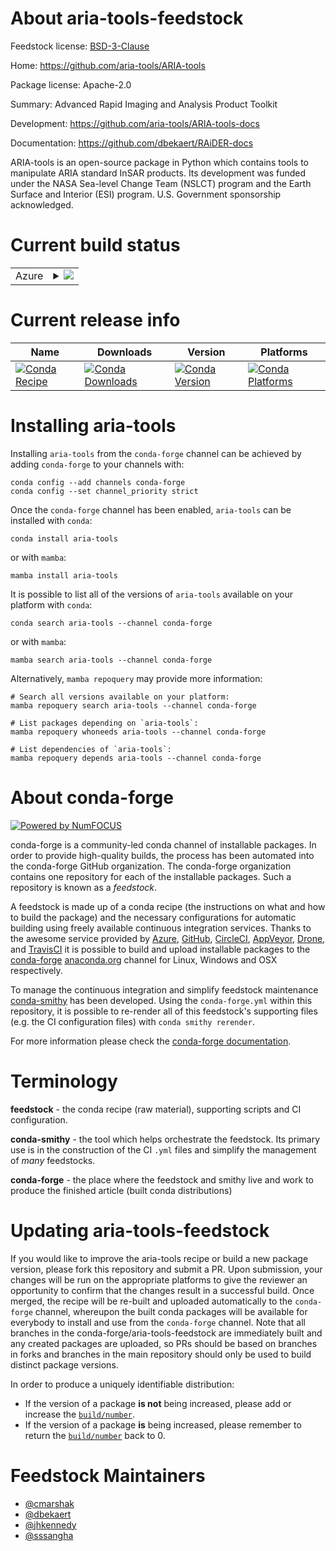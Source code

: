 About aria-tools-feedstock
==========================

Feedstock license: [BSD-3-Clause](https://github.com/conda-forge/aria-tools-feedstock/blob/main/LICENSE.txt)

Home: https://github.com/aria-tools/ARIA-tools

Package license: Apache-2.0

Summary: Advanced Rapid Imaging and Analysis Product Toolkit

Development: https://github.com/aria-tools/ARIA-tools-docs

Documentation: https://github.com/dbekaert/RAiDER-docs

ARIA-tools is an open-source package in Python which contains tools to
manipulate ARIA standard InSAR products. Its development was funded under
the NASA Sea-level Change Team (NSLCT) program and the Earth Surface
and Interior (ESI) program. U.S. Government sponsorship acknowledged.


Current build status
====================


<table>
    
  <tr>
    <td>Azure</td>
    <td>
      <details>
        <summary>
          <a href="https://dev.azure.com/conda-forge/feedstock-builds/_build/latest?definitionId=19618&branchName=main">
            <img src="https://dev.azure.com/conda-forge/feedstock-builds/_apis/build/status/aria-tools-feedstock?branchName=main">
          </a>
        </summary>
        <table>
          <thead><tr><th>Variant</th><th>Status</th></tr></thead>
          <tbody><tr>
              <td>linux_64_numpy1.22python3.10.____cpython</td>
              <td>
                <a href="https://dev.azure.com/conda-forge/feedstock-builds/_build/latest?definitionId=19618&branchName=main">
                  <img src="https://dev.azure.com/conda-forge/feedstock-builds/_apis/build/status/aria-tools-feedstock?branchName=main&jobName=linux&configuration=linux%20linux_64_numpy1.22python3.10.____cpython" alt="variant">
                </a>
              </td>
            </tr><tr>
              <td>linux_64_numpy1.22python3.9.____cpython</td>
              <td>
                <a href="https://dev.azure.com/conda-forge/feedstock-builds/_build/latest?definitionId=19618&branchName=main">
                  <img src="https://dev.azure.com/conda-forge/feedstock-builds/_apis/build/status/aria-tools-feedstock?branchName=main&jobName=linux&configuration=linux%20linux_64_numpy1.22python3.9.____cpython" alt="variant">
                </a>
              </td>
            </tr><tr>
              <td>linux_64_numpy1.23python3.11.____cpython</td>
              <td>
                <a href="https://dev.azure.com/conda-forge/feedstock-builds/_build/latest?definitionId=19618&branchName=main">
                  <img src="https://dev.azure.com/conda-forge/feedstock-builds/_apis/build/status/aria-tools-feedstock?branchName=main&jobName=linux&configuration=linux%20linux_64_numpy1.23python3.11.____cpython" alt="variant">
                </a>
              </td>
            </tr><tr>
              <td>linux_64_numpy1.26python3.12.____cpython</td>
              <td>
                <a href="https://dev.azure.com/conda-forge/feedstock-builds/_build/latest?definitionId=19618&branchName=main">
                  <img src="https://dev.azure.com/conda-forge/feedstock-builds/_apis/build/status/aria-tools-feedstock?branchName=main&jobName=linux&configuration=linux%20linux_64_numpy1.26python3.12.____cpython" alt="variant">
                </a>
              </td>
            </tr><tr>
              <td>osx_64_numpy1.22python3.10.____cpython</td>
              <td>
                <a href="https://dev.azure.com/conda-forge/feedstock-builds/_build/latest?definitionId=19618&branchName=main">
                  <img src="https://dev.azure.com/conda-forge/feedstock-builds/_apis/build/status/aria-tools-feedstock?branchName=main&jobName=osx&configuration=osx%20osx_64_numpy1.22python3.10.____cpython" alt="variant">
                </a>
              </td>
            </tr><tr>
              <td>osx_64_numpy1.22python3.9.____cpython</td>
              <td>
                <a href="https://dev.azure.com/conda-forge/feedstock-builds/_build/latest?definitionId=19618&branchName=main">
                  <img src="https://dev.azure.com/conda-forge/feedstock-builds/_apis/build/status/aria-tools-feedstock?branchName=main&jobName=osx&configuration=osx%20osx_64_numpy1.22python3.9.____cpython" alt="variant">
                </a>
              </td>
            </tr><tr>
              <td>osx_64_numpy1.23python3.11.____cpython</td>
              <td>
                <a href="https://dev.azure.com/conda-forge/feedstock-builds/_build/latest?definitionId=19618&branchName=main">
                  <img src="https://dev.azure.com/conda-forge/feedstock-builds/_apis/build/status/aria-tools-feedstock?branchName=main&jobName=osx&configuration=osx%20osx_64_numpy1.23python3.11.____cpython" alt="variant">
                </a>
              </td>
            </tr><tr>
              <td>osx_64_numpy1.26python3.12.____cpython</td>
              <td>
                <a href="https://dev.azure.com/conda-forge/feedstock-builds/_build/latest?definitionId=19618&branchName=main">
                  <img src="https://dev.azure.com/conda-forge/feedstock-builds/_apis/build/status/aria-tools-feedstock?branchName=main&jobName=osx&configuration=osx%20osx_64_numpy1.26python3.12.____cpython" alt="variant">
                </a>
              </td>
            </tr>
          </tbody>
        </table>
      </details>
    </td>
  </tr>
</table>

Current release info
====================

| Name | Downloads | Version | Platforms |
| --- | --- | --- | --- |
| [![Conda Recipe](https://img.shields.io/badge/recipe-aria--tools-green.svg)](https://anaconda.org/conda-forge/aria-tools) | [![Conda Downloads](https://img.shields.io/conda/dn/conda-forge/aria-tools.svg)](https://anaconda.org/conda-forge/aria-tools) | [![Conda Version](https://img.shields.io/conda/vn/conda-forge/aria-tools.svg)](https://anaconda.org/conda-forge/aria-tools) | [![Conda Platforms](https://img.shields.io/conda/pn/conda-forge/aria-tools.svg)](https://anaconda.org/conda-forge/aria-tools) |

Installing aria-tools
=====================

Installing `aria-tools` from the `conda-forge` channel can be achieved by adding `conda-forge` to your channels with:

```
conda config --add channels conda-forge
conda config --set channel_priority strict
```

Once the `conda-forge` channel has been enabled, `aria-tools` can be installed with `conda`:

```
conda install aria-tools
```

or with `mamba`:

```
mamba install aria-tools
```

It is possible to list all of the versions of `aria-tools` available on your platform with `conda`:

```
conda search aria-tools --channel conda-forge
```

or with `mamba`:

```
mamba search aria-tools --channel conda-forge
```

Alternatively, `mamba repoquery` may provide more information:

```
# Search all versions available on your platform:
mamba repoquery search aria-tools --channel conda-forge

# List packages depending on `aria-tools`:
mamba repoquery whoneeds aria-tools --channel conda-forge

# List dependencies of `aria-tools`:
mamba repoquery depends aria-tools --channel conda-forge
```


About conda-forge
=================

[![Powered by
NumFOCUS](https://img.shields.io/badge/powered%20by-NumFOCUS-orange.svg?style=flat&colorA=E1523D&colorB=007D8A)](https://numfocus.org)

conda-forge is a community-led conda channel of installable packages.
In order to provide high-quality builds, the process has been automated into the
conda-forge GitHub organization. The conda-forge organization contains one repository
for each of the installable packages. Such a repository is known as a *feedstock*.

A feedstock is made up of a conda recipe (the instructions on what and how to build
the package) and the necessary configurations for automatic building using freely
available continuous integration services. Thanks to the awesome service provided by
[Azure](https://azure.microsoft.com/en-us/services/devops/), [GitHub](https://github.com/),
[CircleCI](https://circleci.com/), [AppVeyor](https://www.appveyor.com/),
[Drone](https://cloud.drone.io/welcome), and [TravisCI](https://travis-ci.com/)
it is possible to build and upload installable packages to the
[conda-forge](https://anaconda.org/conda-forge) [anaconda.org](https://anaconda.org/)
channel for Linux, Windows and OSX respectively.

To manage the continuous integration and simplify feedstock maintenance
[conda-smithy](https://github.com/conda-forge/conda-smithy) has been developed.
Using the ``conda-forge.yml`` within this repository, it is possible to re-render all of
this feedstock's supporting files (e.g. the CI configuration files) with ``conda smithy rerender``.

For more information please check the [conda-forge documentation](https://conda-forge.org/docs/).

Terminology
===========

**feedstock** - the conda recipe (raw material), supporting scripts and CI configuration.

**conda-smithy** - the tool which helps orchestrate the feedstock.
                   Its primary use is in the construction of the CI ``.yml`` files
                   and simplify the management of *many* feedstocks.

**conda-forge** - the place where the feedstock and smithy live and work to
                  produce the finished article (built conda distributions)


Updating aria-tools-feedstock
=============================

If you would like to improve the aria-tools recipe or build a new
package version, please fork this repository and submit a PR. Upon submission,
your changes will be run on the appropriate platforms to give the reviewer an
opportunity to confirm that the changes result in a successful build. Once
merged, the recipe will be re-built and uploaded automatically to the
`conda-forge` channel, whereupon the built conda packages will be available for
everybody to install and use from the `conda-forge` channel.
Note that all branches in the conda-forge/aria-tools-feedstock are
immediately built and any created packages are uploaded, so PRs should be based
on branches in forks and branches in the main repository should only be used to
build distinct package versions.

In order to produce a uniquely identifiable distribution:
 * If the version of a package **is not** being increased, please add or increase
   the [``build/number``](https://docs.conda.io/projects/conda-build/en/latest/resources/define-metadata.html#build-number-and-string).
 * If the version of a package **is** being increased, please remember to return
   the [``build/number``](https://docs.conda.io/projects/conda-build/en/latest/resources/define-metadata.html#build-number-and-string)
   back to 0.

Feedstock Maintainers
=====================

* [@cmarshak](https://github.com/cmarshak/)
* [@dbekaert](https://github.com/dbekaert/)
* [@jhkennedy](https://github.com/jhkennedy/)
* [@sssangha](https://github.com/sssangha/)

